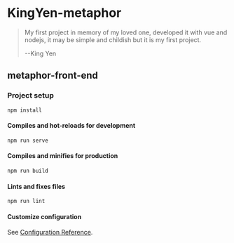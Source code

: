 # KingYen-metaphor
> My first project in memory of my loved one,
> developed it with vue and nodejs,
> it may be simple and childish but it is my first project.  
> 
> --King Yen
## metaphor-front-end

### Project setup
```
npm install
```

#### Compiles and hot-reloads for development
```
npm run serve
```

#### Compiles and minifies for production
```
npm run build
```

#### Lints and fixes files
```
npm run lint
```

#### Customize configuration
See [Configuration Reference](https://cli.vuejs.org/config/).
